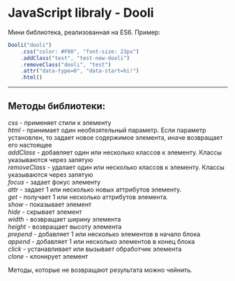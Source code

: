 ﻿JavaScript libraly - Dooli
====================

Мини библиотека, реализованная на ES6.
Пример: 
```javascript
Dooli("dooli")
    .css("color: #F00", "font-size: 23px")
    .addClass("test", "test-new-dooli")
    .removeClass("dooli", "test")
    .attr("data-type=0", "data-start=hi!")
    .html()
```
__________
<h2>Методы библиотеки:</h2>
<i>css</i> - применяет стили к элементу <br/>
<i>html</i> - принимает один необязятельный параметр. Если параметр установлен, то задает новое содержимое элемента, иначе возвращает его настоящее<br/>
<i>addClass</i> - добавляет один или несколько классов к элементу. Классы указываются через запятую<br/>
<i>removeClass</i> - удалает один или несколько классов к элементу. Классы указываются через запятую<br/>
<i>focus</i> - задает фокус элементу<br/>
<i>attr</i> - задает 1 или несколько новых аттрибутов элементу.  <br/>
<i>get</i> - получает 1 или несколько аттрибутов элемента. <br/>
<i>show</i> - показывает элемент<br/>
<i>hide</i> - скрывает элемент<br/>
<i>width</i> - возвращает ширину элемента<br/>
<i>height</i> - возвращает высоту элемента<br/>
<i>prepend</i> - добавляет 1 или несколько элементов в начало блока<br/>
<i>append</i> - добавляет 1 или несколько элементов в конец блока<br/>
<i>click</i> - устанавливает или вызывает обработчик элемента<br/>
<i>clone</i> - клонирует элемент<br/>

Методы, которые не возвращают результата можно чейнить.